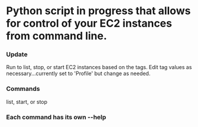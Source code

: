 # Python script in progress that allows for control of your EC2 instances from command line.

### Update
Run to list, stop, or start EC2 instances based on the tags. Edit tag values as necessary...currently set to 'Profile' but change as needed.

### Commands
list, start, or stop

### Each command has its own --help
